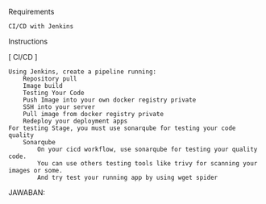 Requirements

    CI/CD with Jenkins

Instructions

[ CI/CD ]

    Using Jenkins, create a pipeline running:
        Repository pull
        Image build
        Testing Your Code
        Push Image into your own docker registry private
        SSH into your server
        Pull image from docker registry private
        Redeploy your deployment apps
    For testing Stage, you must use sonarqube for testing your code quality
        Sonarqube
            On your cicd workflow, use sonarqube for testing your quality code.
            You can use others testing tools like trivy for scanning your images or some.
            And try test your running app by using wget spider
JAWABAN:

